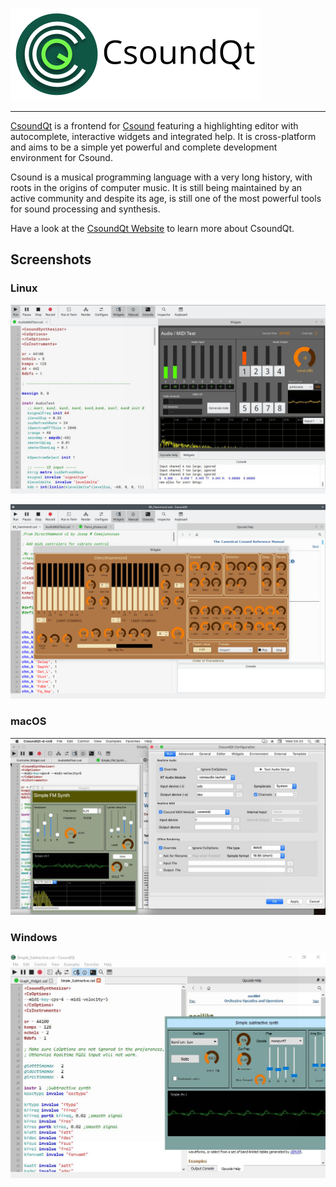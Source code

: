 ![CsoundQt](doc/images/csoundqt-title.png)

---


[CsoundQt](http://csoundqt.github.io) is a frontend for [Csound](http://csound.github.io/) featuring a highlighting editor with autocomplete, interactive widgets and integrated help. It is cross-platform and aims to be a simple yet powerful and complete development environment for Csound. 

Csound is a musical programming language with a very long history, with roots in the origins of computer music. It is still being maintained by an active community and despite its age, is still one of the most powerful tools for sound processing and synthesis. 

Have a look at the [CsoundQt Website](http://csoundqt.github.io) to learn more about CsoundQt.

## Screenshots

### Linux
![CsooundQt in Linux](doc/images/screenshot1-linux.jpg)

![CsooundQt in Linux](doc/images/screenshot2-linux.png)

### macOS
![CsooundQt in macOS](doc/images/screenshot3-macos.jpg)

### Windows
![CsooundQt in Windows](doc/images/screenshot5-win.jpg)


